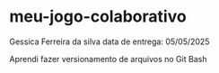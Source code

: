 # meu-jogo-colaborativo

Gessica Ferreira da silva
data de entrega: 05/05/2025

Aprendi fazer versionamento de arquivos no Git Bash 
